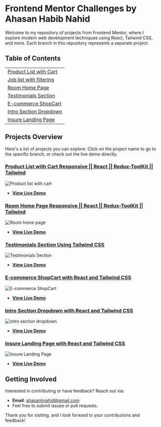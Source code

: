 # Frontend Mentor Challenges by Ahasan Habib Nahid

Welcome to my repository of projects from Frontend Mentor, where I explore modern web development techniques using React, Tailwind CSS, and more. Each branch in this repository represents a separate project.

## Table of Contents
<table>
  <tr>
    <td><a href="https://github.com/ahasan06/Frontend-MentorChallenges/tree/product-list-with-cart">Product List with Cart</a></td>
  </tr>
   <tr>
    <td><a href="https://github.com/ahasan06/Frontend-MentorChallenges/tree/job-list-filtering">Job list with filtering</a></td>
  </tr>
  <tr>
    <td><a href="https://github.com/ahasan06/Frontend-MentorChallenges/tree/room-home-page">Room Home Page</a></td>
  </tr>
  <tr>
    <td><a href="https://github.com/ahasan06/Frontend-MentorChallenges/tree/testimonial-grid-section">Testimonials Section</a></td>
  </tr>
  <tr>
    <td><a href="https://github.com/ahasan06/Frontend-MentorChallenges/tree/e-commerce-product-page">E-commerce ShopCart</a></td>
  </tr>
  <tr>
    <td><a href="https://github.com/ahasan06/Frontend-MentorChallenges/tree/intro-section-dropdown-nav">Intro Section Dropdown</a></td>
  </tr>
  <tr>
    <td><a href="https://github.com/ahasan06/Frontend-MentorChallenges/tree/insure-landing-page">Insure Landing Page</a></td>
  </tr>
</table>

## Projects Overview

Here's a list of projects you can explore. Click on the project name to go to the specific branch, or check out the live demo directly.

### [Product List with Cart Responsive || React || Redux-ToolKit || Tailwind](https://github.com/ahasan06/Frontend-MentorChallenges/tree/product-list-with-cart)
![Product list with cart](https://github.com/user-attachments/assets/ab1a18bd-4223-46e3-8a3a-3bd7b6daf7eb)
- **[View Live Demo](https://product-list-cart-react.netlify.app/)**

### [Room Home Page Responsive || React || Redux-ToolKit || Tailwind](https://github.com/ahasan06/Frontend-MentorChallenges/tree/room-home-page)
![Room home page](https://github.com/user-attachments/assets/330f2ed1-5fc1-443d-8a5d-b21708d6761f)
- **[View Live Demo](https://room-home-page-react.netlify.app/)**

### [Testimonials Section Using Tailwind CSS](https://github.com/ahasan06/Frontend-MentorChallenges/tree/testimonial-grid-section)
![Testimonials Section ](https://github.com/user-attachments/assets/0f76c48a-861b-4f74-b26a-65d7fafa1613)
- **[View Live Demo](https://66910ea8c9481a22d3ea37fb--elaborate-selkie-3b3039.netlify.app/)**

### [E-commerce ShopCart with React and Tailwind CSS](https://github.com/ahasan06/Frontend-MentorChallenges/tree/e-commerce-product-page)
![E-commerce ShopCart](https://github.com/user-attachments/assets/3b0f514c-ba04-46db-9c4f-36002ea31bca)
- **[View Live Demo](https://shopcart-tailwind-react.netlify.app/)**

### [Intro Section Dropdown with React and Tailwind CSS](https://github.com/ahasan06/Frontend-MentorChallenges/tree/intro-section-dropdown-nav)
![intro section dropdown](https://github.com/user-attachments/assets/a268378c-45ec-4e4c-8ee9-d19b29c26b70)
- **[View Live Demo](https://intro-section-tailwind-react.netlify.app/#)**

### [Insure Landing Page with React and Tailwind CSS](https://github.com/ahasan06/Frontend-MentorChallenges/tree/insure-landing-page)
![Insure Landing Page](https://github.com/user-attachments/assets/6c320655-b728-463e-b3db-37a45b1babd2)
- **[View Live Demo](https://insure-tailwind-react.netlify.app/)**

## Getting Involved

Interested in contributing or have feedback? Reach out via:
- **Email**: [ahasanhnahid@gmail.com](mailto:ahasanhnahid@gmail.com)
- Feel free to submit issues or pull requests.

Thank you for visiting, and I look forward to your contributions and feedback!

